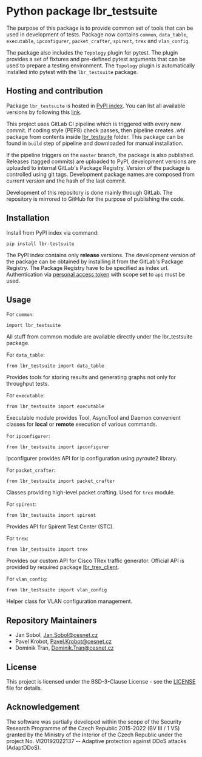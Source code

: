 # Python package lbr_testsuite

The purpose of this package is to provide common set of tools
that can be used in development of tests. Package now contains
`common`, `data_table`, `executable`, `ipconfigurer`, `packet_crafter`,
`spirent`, `trex` and `vlan_config`.

The package also includes the `Topology` plugin for pytest. The plugin provides
a set of fixtures and pre-defined pytest arguments that can be used to prepare
a testing environment. The `Topology` plugin is automatically installed into
pytest with the `lbr_testsuite` package.


## Hosting and contribution

Package `lbr_testsuite` is hosted in [PyPI index](https://pypi.org/project/lbr-testsuite/).
You can list all available versions by following this [link](https://pypi.org/project/lbr-testsuite/#history).

This project uses GitLab CI pipeline which is triggered
with every new commit. If coding style (PEP8) check passes, then
pipeline creates .whl package from contents inside [lbr_testsuite](./lbr_testsuite)
folder. This package can be found in `build` step of pipeline and downloaded
for manual installation.

If the pipeline triggers on the `master` branch, the package is also published.
Releases (tagged commits) are uploaded to PyPI, development versions are uploaded
to internal GitLab's Package Registry.
Version of the package is controlled using git tags. Development package names
are composed from current version and the hash of the last commit.

Development of this repository is done mainly through GitLab. The repository is
mirrored to GitHub for the purpose of publishing the code.


## Installation

Install from PyPI index via command:
```
pip install lbr-testsuite
```

The PyPI index contains only **release** versions. The development version of
the package can be obtained by installing it from the GitLab's Package Registry.
The Package Registry have to be specified as index url. Authentication via
[personal access token](https://docs.gitlab.com/ee/user/profile/personal_access_tokens.html)
with scope set to `api` must be used.


## Usage

For `common`:
```
import lbr_testsuite
```
All stuff from common module are available directly under the lbr_testsuite
package.


For `data_table`:
```
from lbr_testsuite import data_table
```
Provides tools for storing results and generating graphs not only for
throughput tests.


For `executable`:
```
from lbr_testsuite import executable
```
Executable module provides Tool, AsyncTool and Daemon convenient classes for
**local** or **remote** execution of various commands.


For `ipconfigurer`:
```
from lbr_testsuite import ipconfigurer
```
Ipconfigurer provides API for ip configuration using pyroute2 library.


For `packet_crafter`:
```
from lbr_testsuite import packet_crafter
```
Classes providing high-level packet crafting. Used for `trex` module.


For `spirent`:
```
from lbr_testsuite import spirent
```
Provides API for Spirent Test Center (STC).


For `trex`:
```
from lbr_testsuite import trex
```
Provides our custom API for Cisco TRex traffic generator.
Official API is provided by required package [lbr_trex_client](https://pypi.org/project/lbr-trex-client/).


For `vlan_config`:
```
from lbr_testsuite import vlan_config
```
Helper class for VLAN configuration management.


## Repository Maintainers

- Jan Sobol, Jan.Sobol@cesnet.cz
- Pavel Krobot, Pavel.Krobot@cesnet.cz
- Dominik Tran, Dominik.Tran@cesnet.cz


## License

This project is licensed under the BSD-3-Clause License - see the
[LICENSE](LICENSE) file for details.


## Acknowledgement

The software was partially developed within the scope of the Security Research
Programme of the Czech Republic 2015-2022 (BV III / 1 VS) granted by the Ministry
of the Interior of the Czech Republic under the project No. VI20192022137 --
Adaptive protection against DDoS attacks (AdaptDDoS).
